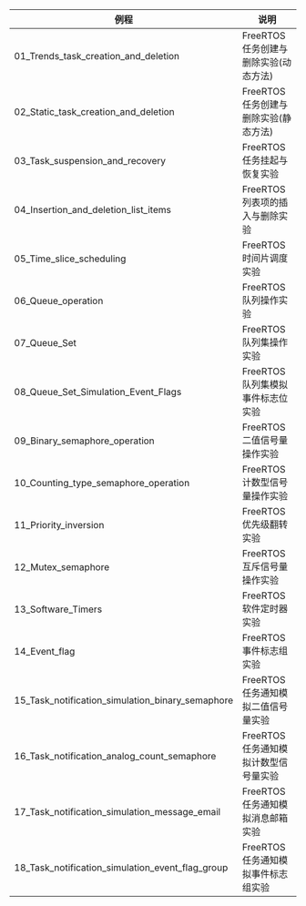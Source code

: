 | 例程                                             | 说明                                 |
| ------------------------------------------------ | ------------------------------------ |
| 01_Trends_task_creation_and_deletion             | FreeRTOS任务创建与删除实验(动态方法) |
| 02_Static_task_creation_and_deletion             | FreeRTOS任务创建与删除实验(静态方法) |
| 03_Task_suspension_and_recovery                  | FreeRTOS任务挂起与恢复实验           |
| 04_Insertion_and_deletion_list_items             | FreeRTOS列表项的插入与删除实验       |
| 05_Time_slice_scheduling                         | FreeRTOS时间片调度实验               |
| 06_Queue_operation                               | FreeRTOS队列操作实验                 |
| 07_Queue_Set                                     | FreeRTOS队列集操作实验               |
| 08_Queue_Set_Simulation_Event_Flags              | FreeRTOS队列集模拟事件标志位实验     |
| 09_Binary_semaphore_operation                    | FreeRTOS二值信号量操作实验           |
| 10_Counting_type_semaphore_operation             | FreeRTOS计数型信号量操作实验         |
| 11_Priority_inversion                            | FreeRTOS优先级翻转实验               |
| 12_Mutex_semaphore                               | FreeRTOS互斥信号量操作实验           |
| 13_Software_Timers                               | FreeRTOS软件定时器实验               |
| 14_Event_flag                                    | FreeRTOS事件标志组实验               |
| 15_Task_notification_simulation_binary_semaphore | FreeRTOS任务通知模拟二值信号量实验   |
| 16_Task_notification_analog_count_semaphore      | FreeRTOS任务通知模拟计数型信号量实验 |
| 17_Task_notification_simulation_message_email    | FreeRTOS任务通知模拟消息邮箱实验     |
| 18_Task_notification_simulation_event_flag_group | FreeRTOS任务通知模拟事件标志组实验   |

